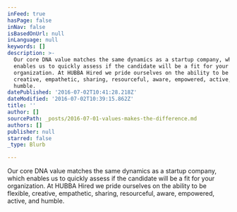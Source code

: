 ```yaml
---
inFeed: true
hasPage: false
inNav: false
isBasedOnUrl: null
inLanguage: null
keywords: []
description: >-
  Our core DNA value matches the same dynamics as a startup company, which
  enables us to quickly assess if the candidate will be a fit for your
  organization. At HUBBA Hired we pride ourselves on the ability to be flexible,
  creative, empathetic, sharing, resourceful, aware, empowered, active, and
  humble. 
datePublished: '2016-07-02T10:41:28.218Z'
dateModified: '2016-07-02T10:39:15.862Z'
title: ''
author: []
sourcePath: _posts/2016-07-01-values-makes-the-difference.md
authors: []
publisher: null
starred: false
_type: Blurb

---
```

Our core DNA value matches the same dynamics as a startup company, which enables us to quickly assess if the candidate will be a fit for your organization. At HUBBA Hired we pride ourselves on the ability to be flexible, creative, empathetic, sharing, resourceful, aware, empowered, active, and humble.